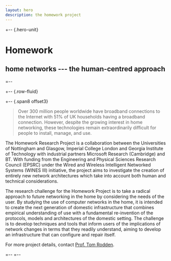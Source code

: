 ```yaml
---
layout: hero
description: the homework project
---
```


+-- {.hero-unit}
# Homework
## home networks --- the human-centred approach
=--

+-- {.row-fluid}

+-- {.span8 offset3}

<blockquote>
<p>
Over 300 million people worldwide have broadband connections to the Internet with 51% of UK households having a broadband connection. However, despite the growing interest in home networking, these technologies remain extraordinarily difficult for people to install, manage, and use.
</p>
</blockquote>

The Homework Research Project is a collaboration between the Universities of Nottingham and Glasgow, Imperial College London and Georgia Institute of Technology with industrial partners Microsoft Research (Cambridge) and BT. With funding from the Engineering and Physical Sciences Research Council (EPSRC) under the Wired and Wireless Intelligent Networked Systems (WINES III) initiative, the project aims to investigate the creation of entirely new network architectures which take into account both human and technical considerations.

The research challenge for the Homework Project is to take a radical approach to future networking in the home by considering the needs of the user. By studying the use of computer networks in the home, it is intended to create the next generation of domestic infrastructure that combines empirical understanding of use with a fundamental re-invention of the protocols, models and architectures of the domestic setting. The challenge is to develop techniques and tools that inform users of the implications of network changes in terms that they readily understand, aiming to develop an infrastructure that can configure and repair itself.

<a name="contact"> </a>
For more project details, contact [Prof. Tom Rodden][tar]. 

[tar]: mailto:tom.rodden@nottingham.ac.uk

=--
=--
